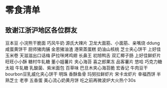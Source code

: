 零食清单
=
致谢江浙沪地区各位群友
-
豆本豆
小浣熊干脆面
巧风牛奶
源氏大辣片
卫龙大面筋、小面筋、亲嘴烧
ddung咸蛋黄饼干
厨师猪肉脯
金恩猪油渣
港荣蒸蛋糕
奶油山核桃
芝士夹心饼干
上好佳玉米卷
天滋滋出口话梅
萨拉咪烤鸡翅
长鼻王
初旭鸭舌
双汇椰子肠
上好佳鲜虾片
旺旺小小酥
糖村牛轧糖
董小姐薯片
夹心海苔
喜之郎果冻
品客薯片
悠哈 巧克力糖
太祖 牛轧糖
乳酸菌、紫米面包
百草味 巴旦木夹心海苔脆
宏香记 牛肉豆干
bourbon豆乳威化夹心饼干
明珠 香酥鱼骨
玛努拉鲜虾片
宋卡龙虾片
幸福西饼 半熟芝士
老李 五香蛋
美心流心奶黄月饼 吃之前再微波炉大火热个30s

